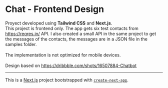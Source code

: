 # Chat - Frontend Design

Proyect developed using **Tailwind CSS** and **Next.js**.<br/>
This project is frontend only. The app gets six test contacts from https://reqres.in/ API.
I also created a small API in the same project to get the messages of the contacts, the messages are in a JSON file in the samples folder.
<br/><br/>
The implementation is not optimized for mobile devices.
<br/><br/>
Design based on https://dribbble.com/shots/16507884-Chatbot

---
This is a [Next.js](https://nextjs.org/) project bootstrapped with [`create-next-app`](https://github.com/vercel/next.js/tree/canary/packages/create-next-app).